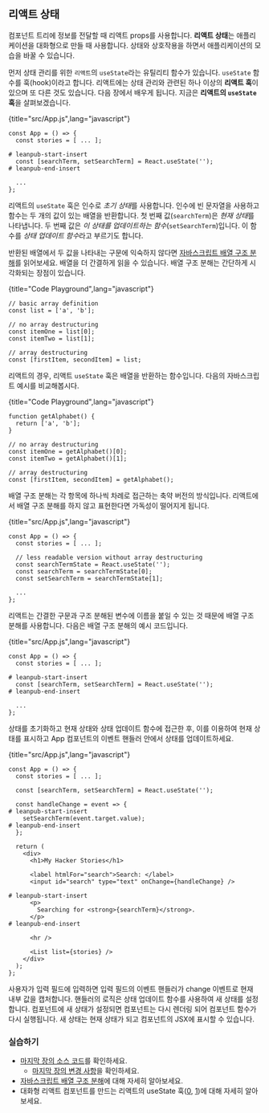 ## 리액트 상태

컴포넌트 트리에 정보를 전달할 때 리액트 props를 사용합니다. **리액트 상태**는 애플리케이션을 대화형으로 만들 때 사용합니다. 상태와 상호작용을 하면서 애플리케이션의 모습을 바꿀 수 있습니다.

먼저 상태 관리를 위한 `리액트`의 `useState`라는 유틸리티 함수가 있습니다. `useState` 함수를 훅(hook)이라고 합니다. 리액트에는 상태 관리와 관련된 하나 이상의 **리액트 훅**이 있으며 또 다른 것도 있습니다. 다음 장에서 배우게 됩니다. 지금은 **리액트의 `useState` 훅**을 살펴보겠습니다.

{title="src/App.js",lang="javascript"}
~~~~~~~
const App = () => {
  const stories = [ ... ];

# leanpub-start-insert
  const [searchTerm, setSearchTerm] = React.useState('');
# leanpub-end-insert

  ...
};
~~~~~~~

리액트의 `useState` 훅은 인수로 *초기 상태*를 사용합니다. 인수에 빈 문자열을 사용하고 함수는 두 개의 값이 있는 배열을 반환합니다. 첫 번째 값(`searchTerm`)은 *현재 상태*를 나타냅니다. 두 번째 값은 *이 상태를 업데이트하는 함수*(`setSearchTerm`)입니다. 이 함수를 *상태 업데이트 함수*라고 부르기도 합니다.

반환된 배열에서 두 값을 나타내는 구문에 익숙하지 않다면 [자바스크립트 배열 구조 분해](https://developer.mozilla.org/en-US/docs/Web/JavaScript/Reference/Operators/Destructuring_assignment#Array_destructuring)를 읽어보세요. 배열을 더 간결하게 읽을 수 있습니다. 배열 구조 분해는 간단하게 시각화되는 장점이 있습니다.

{title="Code Playground",lang="javascript"}
~~~~~~~
// basic array definition
const list = ['a', 'b'];

// no array destructuring
const itemOne = list[0];
const itemTwo = list[1];

// array destructuring
const [firstItem, secondItem] = list;
~~~~~~~

리액트의 경우, 리액트 `useState` 훅은 배열을 반환하는 함수입니다. 다음의 자바스크립트 예시를 비교해봅시다.

{title="Code Playground",lang="javascript"}
~~~~~~~
function getAlphabet() {
  return ['a', 'b'];
}

// no array destructuring
const itemOne = getAlphabet()[0];
const itemTwo = getAlphabet()[1];

// array destructuring
const [firstItem, secondItem] = getAlphabet();
~~~~~~~

배열 구조 분해는 각 항목에 하나씩 차례로 접근하는 축약 버전의 방식입니다. 리액트에서 배열 구조 분해를 하지 않고 표현한다면 가독성이 떨어지게 됩니다.

{title="src/App.js",lang="javascript"}
~~~~~~~
const App = () => {
  const stories = [ ... ];

  // less readable version without array destructuring
  const searchTermState = React.useState('');
  const searchTerm = searchTermState[0];
  const setSearchTerm = searchTermState[1];

  ...
};
~~~~~~~

리액트는 간결한 구문과 구조 분해된 변수에 이름을 붙일 수 있는 것 때문에 배열 구조 분해를 사용합니다. 다음은 배열 구조 분해의 예시 코드입니다.

{title="src/App.js",lang="javascript"}
~~~~~~~
const App = () => {
  const stories = [ ... ];

# leanpub-start-insert
  const [searchTerm, setSearchTerm] = React.useState('');
# leanpub-end-insert

  ...
};
~~~~~~~

상태를 초기화하고 현재 상태와 상태 업데이트 함수에 접근한 후, 이를 이용하여 현재 상태를 표시하고 App 컴포넌트의 이벤트 핸들러 안에서 상태를 업데이트하세요.

{title="src/App.js",lang="javascript"}
~~~~~~~
const App = () => {
  const stories = [ ... ];

  const [searchTerm, setSearchTerm] = React.useState('');

  const handleChange = event => {
# leanpub-start-insert
    setSearchTerm(event.target.value);
# leanpub-end-insert
  };

  return (
    <div>
      <h1>My Hacker Stories</h1>

      <label htmlFor="search">Search: </label>
      <input id="search" type="text" onChange={handleChange} />

# leanpub-start-insert
      <p>
        Searching for <strong>{searchTerm}</strong>.
      </p>
# leanpub-end-insert

      <hr />

      <List list={stories} />
    </div>
  );
};
~~~~~~~

사용자가 입력 필드에 입력하면 입력 필드의 이벤트 핸들러가 change 이벤트로 현재 내부 값을 캡처합니다. 핸들러의 로직은 상태 업데이트 함수를 사용하여 새 상태를 설정합니다. 컴포넌트에 새 상태가 설정되면 컴포넌트는 다시 렌더링 되어 컴포넌트 함수가 다시 실행됩니다. 새 상태는 현재 상태가 되고 컴포넌트의 JSX에 표시할 수 있습니다.

### 실습하기

* [마지막 장의 소스 코드](https://codesandbox.io/s/github/the-road-to-learn-react/hacker-stories/tree/hs/React-State)를 확인하세요.
  * [마지막 장의 변경 사항](https://github.com/the-road-to-learn-react/hacker-stories/compare/hs/React-Props...hs/React-State?expand=1)을 확인하세요.
* [자바스크립트 배열 구조 분해](https://developer.mozilla.org/en-US/docs/Web/JavaScript/Reference/Operators/Destructuring_assignment#Array_destructuring)에 대해 자세히 알아보세요.
* 대화형 리액트 컴포넌트를 만드는 리액트의 useState 훅([0](https://www.robinwieruch.de/react-usestate-hook), [1](https://reactjs.org/docs/hooks-state.html))에 대해 자세히 알아보세요.